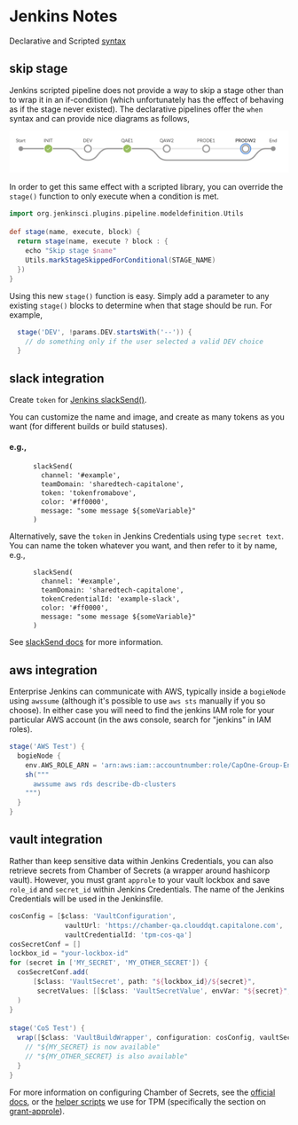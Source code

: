 # Jenkins Notes

Declarative and Scripted [syntax](https://jenkins.io/doc/book/pipeline/syntax/)

## skip stage

Jenkins scripted pipeline does not provide a way to skip a stage other than to wrap it in an if-condition (which unfortunately has the effect of behaving as if the stage never existed). The declarative pipelines offer the `when` syntax and can provide nice diagrams as follows,

<img src="images/jenkins-skip.png">

In order to get this same effect with a scripted library, you can override the `stage()` function to only execute when a condition is met.

```groovy
import org.jenkinsci.plugins.pipeline.modeldefinition.Utils

def stage(name, execute, block) {
  return stage(name, execute ? block : {
    echo "Skip stage $name"
    Utils.markStageSkippedForConditional(STAGE_NAME)
  })
}
```

Using this new `stage()` function is easy. Simply add a parameter to any existing `stage()` blocks to determine when that stage should be run. For example,

```groovy
  stage('DEV', !params.DEV.startsWith('--')) {
    // do something only if the user selected a valid DEV choice
  }
```


## slack integration

Create `token` for [Jenkins slackSend()](https://my.slack.com/services/new/jenkins-ci).

You can customize the name and image, and create as many tokens as you want (for different builds or build statuses).


#### e.g.,
```
      slackSend(
        channel: '#example',
        teamDomain: 'sharedtech-capitalone',
        token: 'tokenfromabove',
        color: '#ff0000',
        message: "some message ${someVariable}"
      )
```

Alternatively, save the `token` in Jenkins Credentials using type `secret text`. You can name the token whatever you want, and then refer to it by name, e.g.,

```
      slackSend(
        channel: '#example',
        teamDomain: 'sharedtech-capitalone',
        tokenCredentialId: 'example-slack',
        color: '#ff0000',
        message: "some message ${someVariable}"
      )
```

See [slackSend docs](https://jenkins.io/doc/pipeline/steps/slack/) for more information.



## aws integration

Enterprise Jenkins can communicate with AWS, typically inside a `bogieNode` using `awssume` (although it's possible to use `aws sts` manually if you so choose). In either case you will need to find the jenkins IAM role for your particular AWS account (in the aws console, search for "jenkins" in IAM roles).

```groovy
stage('AWS Test') {
  bogieNode {
    env.AWS_ROLE_ARN = 'arn:aws:iam::accountnumber:role/CapOne-Group-Env-CustomRole-jenkins'
    sh("""
      awssume aws rds describe-db-clusters
    """)
  }
}
```


## vault integration

Rather than keep sensitive data within Jenkins Credentials, you can also retrieve secrets from Chamber of Secrets (a wrapper around hashicorp vault). However, you must grant `approle` to your vault lockbox and save `role_id` and `secret_id` within Jenkins Credentials. The name of the Jenkins Credentials will be used in the Jenkinsfile.

```groovy
cosConfig = [$class: 'VaultConfiguration',
              vaultUrl: 'https://chamber-qa.clouddqt.capitalone.com',
              vaultCredentialId: 'tpm-cos-qa']
cosSecretConf = []
lockbox_id = "your-lockbox-id"
for (secret in ['MY_SECRET', 'MY_OTHER_SECRET']) {
  cosSecretConf.add(
      [$class: 'VaultSecret', path: "${lockbox_id}/${secret}",
       secretValues: [[$class: 'VaultSecretValue', envVar: "${secret}", vaultKey: "${secret}"]]]
  )
}

stage('CoS Test') {
  wrap([$class: 'VaultBuildWrapper', configuration: cosConfig, vaultSecrets: cosSecretConf]) {
    // "${MY_SECRET} is now available"
    // "${MY_OTHER_SECRET} is also available"
  }
}
```

For more information on configuring Chamber of Secrets, see the [official docs](https://github-pages.cloud.capitalone.com/ChamberOfSecretsDocumentation/ChamberOfSecrets), or the [helper scripts](https://github.cloud.capitalone.com/bcg/tpm-infrastructure/tree/master/cos) we use for TPM (specifically the section on [grant-approle](https://github.cloud.capitalone.com/bcg/tpm-infrastructure/tree/master/cos#grant-approle)).
